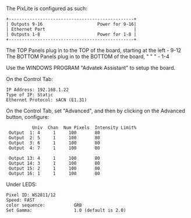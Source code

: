 The PixLite is configured as such:

    +------------------------------------------------+
    | Outputs 9-16                     Power for 9-16|
    | Ethernet Port                                  |
    | Outputs 1-8                      Power for 1-8 |
    +------------------------------------------------+

The TOP Panels plug in to the TOP of the board, starting at the left - 9-12
The BOTTOM Panels plug in to the BOTTOM of the board, "   "    "     - 1-4

Use the WINDOWS PROGRAM "Advatek Assistant" to setup the board.

On the Control Tab:

    IP Address: 192.168.1.22
    Type of IP: Static
    Ethernet Protocol: sACN (E1.31)

On the Control Tab, set "Advanced", and then by clicking on the Advanced button, configure:

              Univ  Chan  Num Pixels  Intensity Limit%
     Output  1: 4     1     100       80
     Output  2: 5     1     100       80
     Output  3: 6     1     100       80
     Output  4: 7     1     100       80

     Output 13: 4     1     100       80
     Output 14: 3     1     100       80
     Output 15: 2     1     100       80
     Output 16: 1     1     100       80

Under LEDS:

    Pixel ID: WS2811/12
    Speed: FAST
    color sequence:           GRB
    Set Gamma:                1.0 (default is 2.0)

